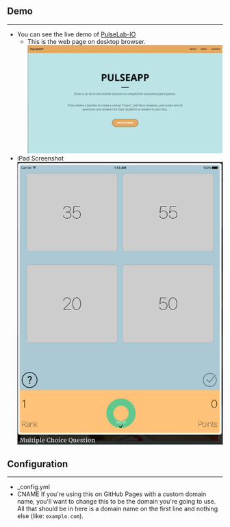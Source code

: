 ## Demo
-------
* You can see the live demo of [PulseLab-IO](http://pulselab.io)
	- This is the web page on desktop browser.
	![Desktop](/assets/demo/pulseLabIODemo.jpg)
* iPad Screenshot
	![Desktop](/assets/demo/pulseLabIOiPadDemo.jpg)


## Configuration
-------
- _config.yml
-  CNAME
	If you're using this on GitHub Pages with a custom domain name, 
	you'll want to change this to be the domain you're going to use. 
	All that should be in here is a domain name on the first line and nothing else (like: `example.com`).

